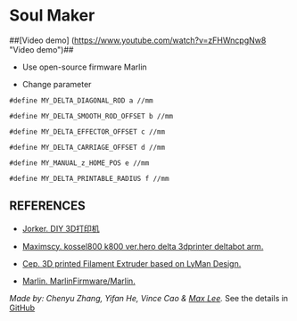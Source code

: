 # Soul Maker

##[Video demo] (https://www.youtube.com/watch?v=zFHWncpgNw8 "Video demo")##

- Use open-source firmware Marlin

- Change parameter

`#define MY_DELTA_DIAGONAL_ROD a //mm`

`#define MY_DELTA_SMOOTH_ROD_OFFSET b //mm`

`#define MY_DELTA_EFFECTOR_OFFSET c //mm`

`#define MY_DELTA_CARRIAGE_OFFSET d //mm`

`#define MY_MANUAL_z_HOME_POS e //mm`

`#define MY_DELTA_PRINTABLE_RADIUS f //mm`

## REFERENCES

- [Jorker. DIY 3D打印机](http://jokerwang.com/diy-3d打印机1-硬件篇 "Jorker. DIY 3D打印机")

- [Maximscy. kossel800 k800 ver.hero delta 3dprinter deltabot arm.](http://www.thingiverse.com/thing:388683) 

- [Cep. 3D printed Filament Extruder based on LyMan Design.](http://www.thingiverse.com/thing:152380)

- [Marlin. MarlinFirmware/Marlin.](https://github.com/MarlinFirmware/Marlin)

*Made by: Chenyu Zhang, Yifan He, Vince Cao & [Max Lee](https://github.com/maekks "Max Lee").*
See the details in [GitHub](https://github.com/vincecao/3D_printer_soulmaker "GitHub")
